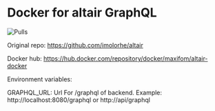 # Docker for altair GraphQL 
![Pulls](https://img.shields.io/docker/pulls/maxifom/altair-docker.svg)

Original repo: https://github.com/imolorhe/altair

Docker hub: https://hub.docker.com/repository/docker/maxifom/altair-docker

Environment variables:

GRAPHQL_URL: Url For /graphql of backend. Example: http://localhost:8080/graphql or http://api/graphql 